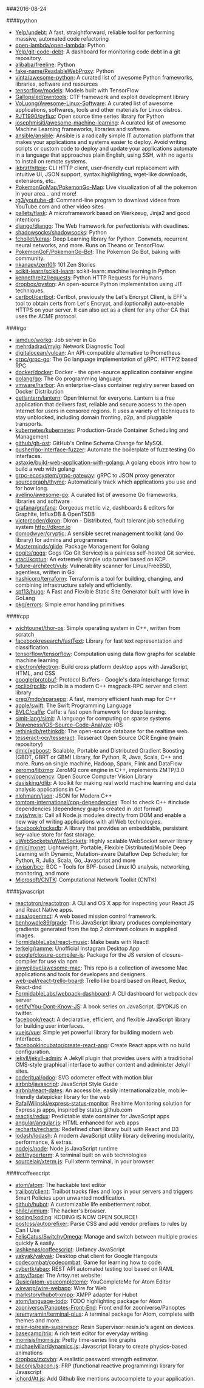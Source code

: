 ###2016-08-24

####python
* [Yelp/undebt](https://github.com/Yelp/undebt): A fast, straightforward, reliable tool for performing massive, automated code refactoring
* [open-lambda/open-lambda](https://github.com/open-lambda/open-lambda): Python
* [Yelp/git-code-debt](https://github.com/Yelp/git-code-debt): A dashboard for monitoring code debt in a git repository.
* [alibaba/freeline](https://github.com/alibaba/freeline): Python
* [fake-name/ReadableWebProxy](https://github.com/fake-name/ReadableWebProxy): Python
* [vinta/awesome-python](https://github.com/vinta/awesome-python): A curated list of awesome Python frameworks, libraries, software and resources
* [tensorflow/models](https://github.com/tensorflow/models): Models built with TensorFlow
* [Gallopsled/pwntools](https://github.com/Gallopsled/pwntools): CTF framework and exploit development library
* [VoLuong/Awesome-Linux-Software](https://github.com/VoLuong/Awesome-Linux-Software):  A curated list of awesome applications, softwares, tools and other materials for Linux distros.
* [RJT1990/pyflux](https://github.com/RJT1990/pyflux): Open source time series library for Python
* [josephmisiti/awesome-machine-learning](https://github.com/josephmisiti/awesome-machine-learning): A curated list of awesome Machine Learning frameworks, libraries and software.
* [ansible/ansible](https://github.com/ansible/ansible): Ansible is a radically simple IT automation platform that makes your applications and systems easier to deploy. Avoid writing scripts or custom code to deploy and update your applications automate in a language that approaches plain English, using SSH, with no agents to install on remote systems.
* [jkbrzt/httpie](https://github.com/jkbrzt/httpie): CLI HTTP client, user-friendly curl replacement with intuitive UI, JSON support, syntax highlighting, wget-like downloads, extensions, etc.
* [PokemonGoMap/PokemonGo-Map](https://github.com/PokemonGoMap/PokemonGo-Map):  Live visualization of all the pokemon in your area... and more!
* [rg3/youtube-dl](https://github.com/rg3/youtube-dl): Command-line program to download videos from YouTube.com and other video sites
* [pallets/flask](https://github.com/pallets/flask): A microframework based on Werkzeug, Jinja2 and good intentions
* [django/django](https://github.com/django/django): The Web framework for perfectionists with deadlines.
* [shadowsocks/shadowsocks](https://github.com/shadowsocks/shadowsocks): Python
* [fchollet/keras](https://github.com/fchollet/keras): Deep Learning library for Python. Convnets, recurrent neural networks, and more. Runs on Theano or TensorFlow.
* [PokemonGoF/PokemonGo-Bot](https://github.com/PokemonGoF/PokemonGo-Bot): The Pokemon Go Bot, baking with community.
* [nkanaev/zen101](https://github.com/nkanaev/zen101): 101 Zen Stories
* [scikit-learn/scikit-learn](https://github.com/scikit-learn/scikit-learn): scikit-learn: machine learning in Python
* [kennethreitz/requests](https://github.com/kennethreitz/requests): Python HTTP Requests for Humans
* [dropbox/pyston](https://github.com/dropbox/pyston): An open-source Python implementation using JIT techniques.
* [certbot/certbot](https://github.com/certbot/certbot): Certbot, previously the Let's Encrypt Client, is EFF's tool to obtain certs from Let's Encrypt, and (optionally) auto-enable HTTPS on your server. It can also act as a client for any other CA that uses the ACME protocol.

####go
* [iamduo/workq](https://github.com/iamduo/workq): Job server in Go
* [mehrdadrad/mylg](https://github.com/mehrdadrad/mylg): Network Diagnostic Tool
* [digitalocean/vulcan](https://github.com/digitalocean/vulcan): An API-compatible alternative to Prometheus
* [grpc/grpc-go](https://github.com/grpc/grpc-go): The Go language implementation of gRPC. HTTP/2 based RPC
* [docker/docker](https://github.com/docker/docker): Docker - the open-source application container engine
* [golang/go](https://github.com/golang/go): The Go programming language
* [vmware/harbor](https://github.com/vmware/harbor): An enterprise-class container registry server based on Docker Distribution
* [getlantern/lantern](https://github.com/getlantern/lantern):  Open Internet for everyone. Lantern is a free application that delivers fast, reliable and secure access to the open Internet for users in censored regions. It uses a variety of techniques to stay unblocked, including domain fronting, p2p, and pluggable transports.
* [kubernetes/kubernetes](https://github.com/kubernetes/kubernetes): Production-Grade Container Scheduling and Management
* [github/gh-ost](https://github.com/github/gh-ost): GitHub's Online Schema Change for MySQL
* [pusher/go-interface-fuzzer](https://github.com/pusher/go-interface-fuzzer): Automate the boilerplate of fuzz testing Go interfaces.
* [astaxie/build-web-application-with-golang](https://github.com/astaxie/build-web-application-with-golang): A golang ebook intro how to build a web with golang
* [grpc-ecosystem/grpc-gateway](https://github.com/grpc-ecosystem/grpc-gateway): gRPC to JSON proxy generator
* [sourcegraph/thyme](https://github.com/sourcegraph/thyme): Automatically track which applications you use and for how long.
* [avelino/awesome-go](https://github.com/avelino/awesome-go): A curated list of awesome Go frameworks, libraries and software
* [grafana/grafana](https://github.com/grafana/grafana): Gorgeous metric viz, dashboards & editors for Graphite, InfluxDB & OpenTSDB
* [victorcoder/dkron](https://github.com/victorcoder/dkron): Dkron - Distributed, fault tolerant job scheduling system http://dkron.io
* [domodwyer/cryptic](https://github.com/domodwyer/cryptic): A sensible secret management toolkit (and Go library) for admins and programmers
* [Masterminds/glide](https://github.com/Masterminds/glide): Package Management for Golang
* [gogits/gogs](https://github.com/gogits/gogs): Gogs (Go Git Service) is a painless self-hosted Git service.
* [xtaci/kcptun](https://github.com/xtaci/kcptun): An extremely simple udp tunnel based on KCP.
* [future-architect/vuls](https://github.com/future-architect/vuls): Vulnerability scanner for Linux/FreeBSD, agentless, written in Go
* [hashicorp/terraform](https://github.com/hashicorp/terraform): Terraform is a tool for building, changing, and combining infrastructure safely and efficiently.
* [spf13/hugo](https://github.com/spf13/hugo): A Fast and Flexible Static Site Generator built with love in GoLang
* [pkg/errors](https://github.com/pkg/errors): Simple error handling primitives

####cpp
* [wichtounet/thor-os](https://github.com/wichtounet/thor-os): Simple operating system in C++, written from scratch
* [facebookresearch/fastText](https://github.com/facebookresearch/fastText): Library for fast text representation and classification.
* [tensorflow/tensorflow](https://github.com/tensorflow/tensorflow): Computation using data flow graphs for scalable machine learning
* [electron/electron](https://github.com/electron/electron): Build cross platform desktop apps with JavaScript, HTML, and CSS
* [google/protobuf](https://github.com/google/protobuf): Protocol Buffers - Google's data interchange format
* [rpclib/rpclib](https://github.com/rpclib/rpclib): rpclib is a modern C++ msgpack-RPC server and client library
* [greg7mdp/sparsepp](https://github.com/greg7mdp/sparsepp): A fast, memory efficient hash map for C++
* [apple/swift](https://github.com/apple/swift): The Swift Programming Language
* [BVLC/caffe](https://github.com/BVLC/caffe): Caffe: a fast open framework for deep learning.
* [simit-lang/simit](https://github.com/simit-lang/simit): A language for computing on sparse systems
* [Draveness/iOS-Source-Code-Analyze](https://github.com/Draveness/iOS-Source-Code-Analyze):  iOS 
* [rethinkdb/rethinkdb](https://github.com/rethinkdb/rethinkdb): The open-source database for the realtime web.
* [tesseract-ocr/tesseract](https://github.com/tesseract-ocr/tesseract): Tesseract Open Source OCR Engine (main repository)
* [dmlc/xgboost](https://github.com/dmlc/xgboost): Scalable, Portable and Distributed Gradient Boosting (GBDT, GBRT or GBM) Library, for Python, R, Java, Scala, C++ and more. Runs on single machine, Hadoop, Spark, Flink and DataFlow
* [zeromq/libzmq](https://github.com/zeromq/libzmq): ZeroMQ core engine in C++, implements ZMTP/3.0
* [opencv/opencv](https://github.com/opencv/opencv): Open Source Computer Vision Library
* [davisking/dlib](https://github.com/davisking/dlib): A toolkit for making real world machine learning and data analysis applications in C++
* [nlohmann/json](https://github.com/nlohmann/json): JSON for Modern C++
* [tomtom-international/cpp-dependencies](https://github.com/tomtom-international/cpp-dependencies): Tool to check C++ #include dependencies (dependency graphs created in .dot format)
* [nwjs/nw.js](https://github.com/nwjs/nw.js): Call all Node.js modules directly from DOM and enable a new way of writing applications with all Web technologies.
* [facebook/rocksdb](https://github.com/facebook/rocksdb): A library that provides an embeddable, persistent key-value store for fast storage.
* [uWebSockets/uWebSockets](https://github.com/uWebSockets/uWebSockets): Highly scalable WebSocket server library
* [dmlc/mxnet](https://github.com/dmlc/mxnet): Lightweight, Portable, Flexible Distributed/Mobile Deep Learning with Dynamic, Mutation-aware Dataflow Dep Scheduler; for Python, R, Julia, Scala, Go, Javascript and more
* [iovisor/bcc](https://github.com/iovisor/bcc): BCC - Tools for BPF-based Linux IO analysis, networking, monitoring, and more
* [Microsoft/CNTK](https://github.com/Microsoft/CNTK): Computational Network Toolkit (CNTK)

####javascript
* [reactotron/reactotron](https://github.com/reactotron/reactotron): A CLI and OS X app for inspecting your React JS and React Native apps.
* [nasa/openmct](https://github.com/nasa/openmct): A web based mission control framework.
* [benhowdle89/grade](https://github.com/benhowdle89/grade): This JavaScript library produces complementary gradients generated from the top 2 dominant colours in supplied images.
* [FormidableLabs/react-music](https://github.com/FormidableLabs/react-music): Make beats with React!
* [terkelg/ramme](https://github.com/terkelg/ramme):  Unofficial Instagram Desktop App
* [google/closure-compiler-js](https://github.com/google/closure-compiler-js): Package for the JS version of closure-compiler for use via npm
* [jaywcjlove/awesome-mac](https://github.com/jaywcjlove/awesome-mac):  This repo is a collection of awesome Mac applications and tools for developers and designers.
* [web-pal/react-trello-board](https://github.com/web-pal/react-trello-board): Trello like board based on React, Redux, React-dnd
* [FormidableLabs/webpack-dashboard](https://github.com/FormidableLabs/webpack-dashboard): A CLI dashboard for webpack dev server
* [getify/You-Dont-Know-JS](https://github.com/getify/You-Dont-Know-JS): A book series on JavaScript. @YDKJS on twitter.
* [facebook/react](https://github.com/facebook/react): A declarative, efficient, and flexible JavaScript library for building user interfaces.
* [vuejs/vue](https://github.com/vuejs/vue): Simple yet powerful library for building modern web interfaces.
* [facebookincubator/create-react-app](https://github.com/facebookincubator/create-react-app): Create React apps with no build configuration.
* [jekyll/jekyll-admin](https://github.com/jekyll/jekyll-admin): A Jekyll plugin that provides users with a traditional CMS-style graphical interface to author content and administer Jekyll sites.
* [coderitual/odoo](https://github.com/coderitual/odoo): SVG odometer effect with motion blur
* [airbnb/javascript](https://github.com/airbnb/javascript): JavaScript Style Guide
* [airbnb/react-dates](https://github.com/airbnb/react-dates): An accessible, easily internationalizable, mobile-friendly datepicker library for the web
* [RafalWilinski/express-status-monitor](https://github.com/RafalWilinski/express-status-monitor):  Realtime Monitoring solution for Express.js apps, inspired by status.github.com
* [reactjs/redux](https://github.com/reactjs/redux): Predictable state container for JavaScript apps
* [angular/angular.js](https://github.com/angular/angular.js): HTML enhanced for web apps
* [recharts/recharts](https://github.com/recharts/recharts): Redefined chart library built with React and D3
* [lodash/lodash](https://github.com/lodash/lodash): A modern JavaScript utility library delivering modularity, performance, & extras.
* [nodejs/node](https://github.com/nodejs/node): Node.js JavaScript runtime 
* [zeit/hyperterm](https://github.com/zeit/hyperterm): A terminal built on web technologies
* [sourcelair/xterm.js](https://github.com/sourcelair/xterm.js): Full xterm terminal, in your browser

####coffeescript
* [atom/atom](https://github.com/atom/atom): The hackable text editor
* [trailbot/client](https://github.com/trailbot/client): Trailbot tracks files and logs in your servers and triggers Smart Policies upon unwanted modification.
* [github/hubot](https://github.com/github/hubot): A customizable life embetterment robot.
* [philc/vimium](https://github.com/philc/vimium): The hacker's browser.
* [koding/koding](https://github.com/koding/koding): KODING IS NOW OPEN SOURCE!
* [postcss/autoprefixer](https://github.com/postcss/autoprefixer): Parse CSS and add vendor prefixes to rules by Can I Use
* [FelisCatus/SwitchyOmega](https://github.com/FelisCatus/SwitchyOmega): Manage and switch between multiple proxies quickly & easily.
* [jashkenas/coffeescript](https://github.com/jashkenas/coffeescript): Unfancy JavaScript
* [yakyak/yakyak](https://github.com/yakyak/yakyak): Desktop chat client for Google Hangouts
* [codecombat/codecombat](https://github.com/codecombat/codecombat): Game for learning how to code.
* [cybertk/abao](https://github.com/cybertk/abao): REST API automated testing tool based on RAML
* [artsy/force](https://github.com/artsy/force): The Artsy.net website:
* [Qusic/atom-youcompleteme](https://github.com/Qusic/atom-youcompleteme): YouCompleteMe for Atom Editor
* [wireapp/wire-webapp](https://github.com/wireapp/wire-webapp):  Wire for Web
* [markstory/hubot-xmpp](https://github.com/markstory/hubot-xmpp): XMPP adapter for Hubot
* [atom/language-todo](https://github.com/atom/language-todo): TODO highlighting package for Atom
* [zooniverse/Panoptes-Front-End](https://github.com/zooniverse/Panoptes-Front-End): Front end for zooniverse/Panoptes
* [jeremyramin/terminal-plus](https://github.com/jeremyramin/terminal-plus): A terminal package for Atom, complete with themes and more.
* [resin-io/resin-supervisor](https://github.com/resin-io/resin-supervisor): Resin Supervisor: resin.io's agent on devices.
* [basecamp/trix](https://github.com/basecamp/trix): A rich text editor for everyday writing
* [morrisjs/morris.js](https://github.com/morrisjs/morris.js): Pretty time-series line graphs
* [michaelvillar/dynamics.js](https://github.com/michaelvillar/dynamics.js): Javascript library to create physics-based animations
* [dropbox/zxcvbn](https://github.com/dropbox/zxcvbn): A realistic password strength estimator.
* [baconjs/bacon.js](https://github.com/baconjs/bacon.js): FRP (functional reactive programming) library for Javascript
* [ichord/At.js](https://github.com/ichord/At.js): Add Github like mentions autocomplete to your application.
